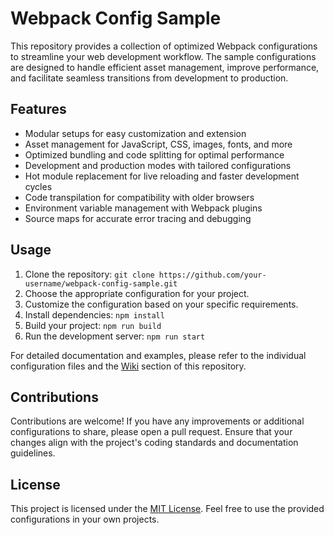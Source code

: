 # Webpack Config Sample

This repository provides a collection of optimized Webpack configurations to streamline your web development workflow. The sample configurations are designed to handle efficient asset management, improve performance, and facilitate seamless transitions from development to production.

## Features

- Modular setups for easy customization and extension
- Asset management for JavaScript, CSS, images, fonts, and more
- Optimized bundling and code splitting for optimal performance
- Development and production modes with tailored configurations
- Hot module replacement for live reloading and faster development cycles
- Code transpilation for compatibility with older browsers
- Environment variable management with Webpack plugins
- Source maps for accurate error tracing and debugging

## Usage

1. Clone the repository: `git clone https://github.com/your-username/webpack-config-sample.git`
2. Choose the appropriate configuration for your project.
3. Customize the configuration based on your specific requirements.
4. Install dependencies: `npm install`
5. Build your project: `npm run build`
6. Run the development server: `npm run start`

For detailed documentation and examples, please refer to the individual configuration files and the [Wiki](https://github.com/your-username/webpack-config-sample/wiki) section of this repository.

## Contributions

Contributions are welcome! If you have any improvements or additional configurations to share, please open a pull request. Ensure that your changes align with the project's coding standards and documentation guidelines.

## License

This project is licensed under the [MIT License](LICENSE). Feel free to use the provided configurations in your own projects.
